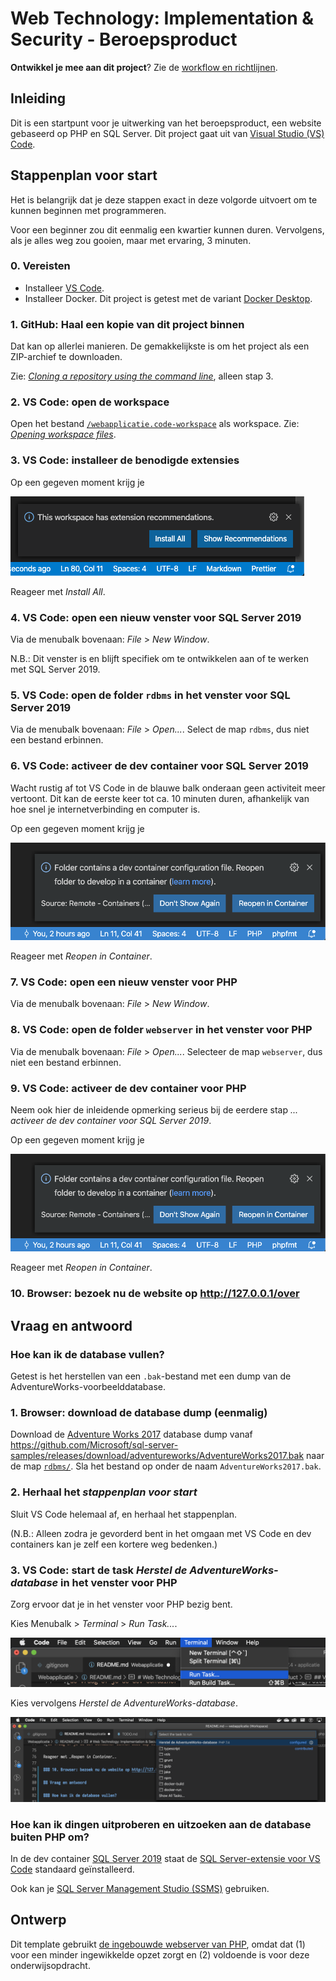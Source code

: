 # Web Technology: Implementation & Security - Beroepsproduct

**Ontwikkel je mee aan dit project**? Zie de [workflow en richtlijnen](/.github/CONTRIBUTING.md).

## Inleiding

Dit is een startpunt voor je uitwerking van het beroepsproduct, een website gebaseerd op PHP en SQL Server. Dit project gaat uit van [Visual Studio (VS) Code](https://code.visualstudio.com/docs/getstarted/userinterface).

## Stappenplan voor start

Het is belangrijk dat je deze stappen exact in deze volgorde uitvoert om te kunnen beginnen met programmeren.

Voor een beginner zou dit eenmalig een kwartier kunnen duren. Vervolgens, als je alles weg zou gooien, maar met ervaring, 3 minuten.

### 0. Vereisten

- Installeer [VS Code](https://code.visualstudio.com/).
- Installeer Docker. Dit project is getest met de variant [Docker Desktop](https://www.docker.com/products/docker-desktop).

### 1. GitHub: Haal een kopie van dit project binnen

Dat kan op allerlei manieren. De gemakkelijkste is om het project als een ZIP-archief te downloaden.

Zie: [_Cloning a repository using the command line_](https://help.github.com/en/github/creating-cloning-and-archiving-repositories/cloning-a-repository#cloning-a-repository-using-the-command-line), alleen stap 3.

### 2. VS Code: open de workspace

Open het bestand [`/webapplicatie.code-workspace`](/webapplicatie.code-workspace) als workspace.
Zie: [_Opening workspace files_](https://code.visualstudio.com/docs/editor/multi-root-workspaces#_opening-workspace-files).

### 3. VS Code: installeer de benodigde extensies

Op een gegeven moment krijg je

![de vraag of je de door deze workspace aanbevolen extensies wilt installeren.](img/This_workspace_has_extension_recommendations.png)

Reageer met _Install All_.

### 4. VS Code: open een nieuw venster voor SQL Server 2019

Via de menubalk bovenaan: _File_ > _New Window_.

N.B.: Dit venster is en blijft specifiek om te ontwikkelen aan of te werken met SQL Server 2019.

### 5. VS Code: open de folder `rdbms` in het venster voor SQL Server 2019

Via de menubalk bovenaan: _File_ > _Open..._.
Select de map `rdbms`, dus niet een bestand erbinnen.

### 6. VS Code: activeer de dev container voor SQL Server 2019

Wacht rustig af tot VS Code in de blauwe balk onderaan geen activiteit meer vertoont. Dit kan de eerste keer tot ca. 10 minuten duren, afhankelijk van hoe snel je internetverbinding en computer is.

Op een gegeven moment krijg je

![de vraag of je de dev container binnen deze map wilt activeren.](img/Folder_contains_a_dev_configuration_file_Reopen_folder_to_develop_in_a_container.png)

Reageer met _Reopen in Container_.

### 7. VS Code: open een nieuw venster voor PHP

Via de menubalk bovenaan: _File_ > _New Window_.

### 8. VS Code: open de folder `webserver` in het venster voor PHP

Via de menubalk bovenaan: _File_ > _Open..._. Selecteer de map `webserver`, dus niet een bestand erbinnen.

### 9. VS Code: activeer de dev container voor PHP

Neem ook hier de inleidende opmerking serieus bij de eerdere stap _... activeer de dev container voor SQL Server 2019_.

Op een gegeven moment krijg je

![de vraag of je de dev container binnen deze map wilt activeren.](img/Folder_contains_a_dev_configuration_file_Reopen_folder_to_develop_in_a_container.png)

Reageer met _Reopen in Container_.

### 10. Browser: bezoek nu de website op http://127.0.0.1/over

## Vraag en antwoord

### Hoe kan ik de database vullen?

Getest is het herstellen van een `.bak`-bestand met een dump van de AdventureWorks-voorbeelddatabase.

### 1. Browser: download de database dump (eenmalig)

Download de [Adventure Works 2017](https://docs.microsoft.com/en-us/sql/samples/adventureworks-install-configure?view=sql-server-ver15) database dump vanaf https://github.com/Microsoft/sql-server-samples/releases/download/adventureworks/AdventureWorks2017.bak naar de map [`rdbms/`](/rdbms). Sla het bestand op onder de naam `AdventureWorks2017.bak`.

### 2. Herhaal het _stappenplan voor start_

Sluit VS Code helemaal af, en herhaal het stappenplan.

(N.B.: Alleen zodra je gevorderd bent in het omgaan met VS Code en dev containers kan je zelf een kortere weg bedenken.)

### 3. VS Code: start de task _Herstel de AdventureWorks-database_ in het venster voor PHP

Zorg ervoor dat je in het venster voor PHP bezig bent.

Kies Menubalk > _Terminal_ > _Run Task..._.

![Menubalk > _Terminal_ > _Run Task..._.](img/Menu_Terminal_Run_Task.png)

Kies vervolgens _Herstel de AdventureWorks-database_.

![_Herstel de AdventureWorks-database_](img/Herstel_de_AdventureWorks-database.png)

### Hoe kan ik dingen uitproberen en uitzoeken aan de database buiten PHP om?

In de dev container [SQL Server 2019](/rdbms/) staat de [SQL Server-extensie voor VS Code](https://docs.microsoft.com/en-us/sql/visual-studio-code/sql-server-develop-use-vscode?view=sql-server-ver15) standaard geïnstalleerd.

Ook kan je [SQL Server Management Studio (SSMS)](https://docs.microsoft.com/en-us/sql/ssms/download-sql-server-management-studio-ssms?view=sql-server-ver15) gebruiken.

## Ontwerp

Dit template gebruikt [de ingebouwde webserver van PHP](https://www.php.net/manual/en/features.commandline.webserver.php), omdat dat (1) voor een minder ingewikkelde opzet zorgt en (2) voldoende is voor deze onderwijsopdracht.

